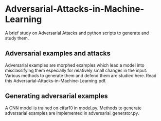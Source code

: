 # Adversarial-Attacks-in-Machine-Learning
A brief study on Adversarial Attacks and python scripts to generate and study them.

## Adversarial examples and attacks
Adversarial examples are morphed examples which lead a model into misclassifying them especially for relatively small changes in the input.
<br>
Various methods to generate them and defend them are studied here. Read this Adversarial-Attacks-in-Machine-Learning.pdf.

## Generating adversarial examples
A CNN model is trained on cifar10 in model.py. Methods to generate adversarial examples are implemented in adversarial_generator.py.
